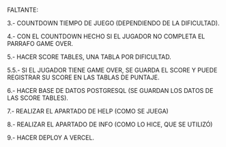 FALTANTE:

3.- COUNTDOWN TIEMPO DE JUEGO (DEPENDIENDO DE LA DIFICULTAD).

4.- CON EL COUNTDOWN HECHO SI EL JUGADOR NO COMPLETA EL PARRAFO GAME OVER.

5.- HACER SCORE TABLES, UNA TABLA POR DIFICULTAD.

5.5.- SI EL JUGADOR TIENE GAME OVER, SE GUARDA EL SCORE Y PUEDE REGISTRAR SU SCORE EN LAS TABLAS DE PUNTAJE.

6.- HACER BASE DE DATOS POSTGRESQL (SE GUARDAN LOS DATOS DE LAS SCORE TABLES).

7.- REALIZAR EL APARTADO DE HELP (COMO SE JUEGA)

8.- REALIZAR EL APARTADO DE INFO (COMO LO HICE, QUE SE UTILIZÓ)

9.- HACER DEPLOY A VERCEL.
